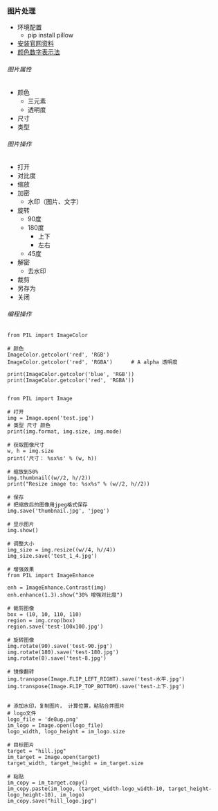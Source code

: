 ### 图片处理 ###
- 环境配置
	- pip install pillow
- [安装官网资料](https://pillow-zh-cn.readthedocs.io/zh_CN/latest/installation.html)
- [颜色数字表示法](https://www.webfx.com/web-design/color-picker/)

###### 图片属性
- 颜色
	- 三元素
	- 透明度
- 尺寸
- 类型

###### 图片操作
- 打开
- 对比度
- 缩放
- 加密
	- 水印（图片、文字）
- 旋转
	- 90度
	- 180度
		- 上下
		- 左右
	- 45度
- 解密
	- 去水印
- 裁剪
- 另存为
- 关闭

###### 编程操作

	from PIL import ImageColor
	
	# 颜色
	ImageColor.getcolor('red', 'RGB')
	ImageColor.getcolor('red', 'RGBA') 		# A alpha 透明度
	
	print(ImageColor.getcolor('blue', 'RGB'))
	print(ImageColor.getcolor('red', 'RGBA'))
	

	from PIL import Image

	# 打开
	img = Image.open('test.jpg')
	# 类型 尺寸 颜色
	print(img.format, img.size, img.mode)
	
	# 获取图像尺寸
	w, h = img.size
	print('尺寸： %sx%s' % (w, h))

	# 缩放到50%
	img.thumbnail((w//2, h//2))
	print("Resize image to: %sx%s" % (w//2, h//2))

	# 保存
	# 把缩放后的图像用jpeg格式保存
	img.save('thumbnail.jpg', 'jpeg')

	# 显示图片
	img.show()

	# 调整大小
	img_size = img.resize((w//4, h//4))
	img_size.save('test_1_4.jpg')

	# 增强效果
	from PIL import ImageEnhance
	
	enh = ImageEnhance.Contrast(img)
	enh.enhance(1.3).show("30% 增强对比度")

	# 裁剪图像
	box = (10, 10, 110, 110)
	region = img.crop(box)
	region.save('test-100x100.jpg')

	# 旋转图像
	img.rotate(90).save('test-90.jpg')
	img.rotate(180).save('test-180.jpg')
	img.rotate(8).save('test-8.jpg')

	# 镜像翻转
	img.transpose(Image.FLIP_LEFT_RIGHT).save('test-水平.jpg')
	img.transpose(Image.FLIP_TOP_BOTTOM).save('test-上下.jpg')


	# 添加水印，复制图片， 计算位置，粘贴合并图片	
	# logo文件
	logo_file = 'de8ug.png'
	im_logo = Image.open(logo_file)
	logo_width, logo_height = im_logo.size
	
	# 目标图片
	target = "hill.jpg"
	im_target = Image.open(target)
	target_width, target_height = im_target.size
	
	# 粘贴
	im_copy = im_target.copy()
	im_copy.paste(im_logo, (target_width-logo_width-10, target_height-logo_height-10), im_logo)
	im_copy.save("hill_logo.jpg")



